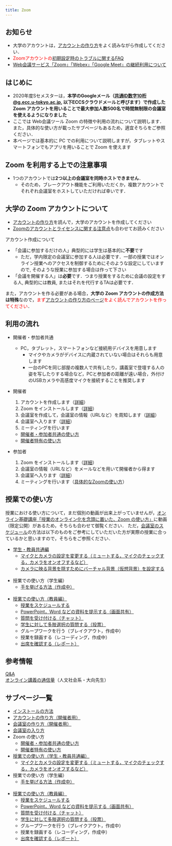 ```yaml
---
title: Zoom
---
```


## お知らせ
* 大学のアカウントは，[アカウントの作り方](create_account)をよく読みながら作成してください．
* <font color="red">Zoomアカウントの<a href="setting_issues">初期設定時のトラブルに関するFAQ</a></font>
* <a href="../notice/webmeetingtools">Web会議サービス「Zoom」「Webex」「Google Meet」の継続利用について</a>

## はじめに

* 2020年度Sセメスターは，**本学のGoogleメール（共通ID数字10桁@g.ecc.u-tokyo.ac.jp, 以下ECCSクラウドメールと呼びます）で作成した Zoom アカウントを用いることで最大参加人数500名で時間無制限の会議室を使えるようになりました**   
* ここでは Web会議ツール Zoom の特徴や利用の流れについて説明します．また，具体的な使い方が載ったサブページもあるため，適宜そちらをご参照ください．  
* 本ページでは基本的に PC での利用について説明しますが，タブレットやスマートフォンでもアプリを用いることで Zoom を使えます  

## Zoom を利用する上での注意事項
* 1つのアカウントでは**2つ以上の会議室を同時ホストできません**．
  * そのため，ブレークアウト機能をご利用いただくか，複数アカウントでそれぞれ会議室をホストしていただければ幸いです．   


## 大学の Zoom アカウントについて

* [アカウントの作り方](create_account)を読んで，大学のアカウントを作成してください
* [Zoomのアカウントとライセンスに関する注意点](zoom_signin)も合わせてお読みください

アカウント作成について
* 「会議に参加するだけの人」典型的には学生は基本的に**不要**です
  * ただ，学内限定の会議室に参加する人は必要です．一部の授業ではオンライン授業へのアクセスを制御するためにそのような設定にしていますので, そのような授業に参加する場合は作って下さい
* 「会議を開催する人」は**必要**です．つまり授業をするために会議の設定をする人, 典型的には教員, またはそれを代行するTAは必要です．

また，アカウントを作る必要がある場合，**大学の Zoom アカウントの作成方法は特殊**なので，<font color="red">まず<a href="create_account" target="">アカウントの作り方のページ</a>をよく読んでアカウントを作ってください</font>．  


## 利用の流れ

* 開催者・参加者共通  
  * PC，タブレット，スマートフォンなど接続用デバイスを用意します
    * マイクやカメラがデバイスに内蔵されていない場合はそれらも用意します
    * 一台のPCを同じ部屋の複数人で共有したり，講義室で登壇する人の姿を写したりする場合など，PCと参加者の距離が遠い場合，外付けのUSBカメラや高感度マイクを接続することを推奨します  
    
    
* 開催者
  1. アカウントを作成します（<a href="create_account" target="">詳細</a>）
  1. Zoom をインストールします（<a href="install" target="">詳細</a>）  
  1. 会議室を作成して，会議室の情報（URLなど）を周知します（<a href="create_room" target="">詳細</a>）
  1. 会議室へ入ります（<a href="join" target="">詳細</a>）
  1. ミーティングを行います
    * <a href="how_to_use" target="">開催者・参加者共通の使い方</a>
	* <a href="how_to_use_host" target="">開催者特有の使い方</a>
  
* 参加者
  1. Zoom をインストールします（<a href="install" target="">詳細</a>）  
  1. 会議室の情報（URLなど）をメールなどを用いて開催者から得ます
  1. 会議室へ入ります（<a href="join" target="">詳細</a>）
  1. ミーティングを行います（<a href="how_to_use" target="">具体的なZoomの使い方</a>）

## 授業での使い方
授業における使い方について，まだ個別の動画が出来上がっていませんが，[オンライン基礎講座「授業のオンライン化を念頭に置いた、Zoom の使い方」](https://utelecon.github.io/events/2020-03-19/)に動画（限定公開）があるため，そちらも合わせて御覧ください． 
ただ，[会議室のスケジュール](how_to_use_in_classroom_faculty_members#schedule)の方法は以下のものをご参考にしていただいた方が実際の授業に合っているかと思いますので，そちらをご参照ください． 

* [学生・教員共通編](how_to_use_in_classroom_common)
  * <a href="how_to_use_in_classroom_common#use_mic_and_camera">マイクとカメラの設定を変更する（ミュートする，マイクのチェックする，カメラをオンオフするなど）</a>
  * [カメラに映る背景を隠すためにバーチャル背景（仮想背景）を設定する](how_to_use_in_classroom_common_virtual_background)  
  <br>
* 授業での使い方（学生編）
  * <a href="">手を挙げる方法（作成中）</a>  
  <br>
* [授業での使い方（教員編）](how_to_use_in_classroom_faculty_members)
  * [授業をスケジュールする](how_to_use_in_classroom_faculty_members#schedule)
  * [PowerPoint，Word などの資料を提示する（画面共有）](how_to_use_in_classroom_faculty_members#sharing_screen_materials)
  * [質問を受け付ける（チャット）](how_to_use_in_classroom_faculty_members#chat)
  * [学生に対して多肢選択の質問する（投票）](how_to_use_in_classroom_faculty_members#poll)
  * グループワークを行う（ブレイクアウト，作成中）
  * 授業を録画する（レコーディング，作成中）
  * [出席を確認する（レポート）](how_to_use_in_classroom_faculty_members#attendance)
  

## 参考情報
[Q&A](qa)  
[オンライン講義の通信量](https://scrapbox.io/utdh/%E3%82%AA%E3%83%B3%E3%83%A9%E3%82%A4%E3%83%B3%E8%AC%9B%E7%BE%A9%E3%81%AE%E9%80%9A%E4%BF%A1%E9%87%8F)（人文社会系・大向先生）

## サブページ一覧
* <a href="install" target="">インストールの方法</a>  
* <a href="create_account" target="">アカウントの作り方（開催者用）</a>  
* <a href="create_room" target="">会議室の作り方（開催者用）</a>  
* <a href="join" target="">会議室の入り方</a>  
* Zoom の使い方
  * <a href="how_to_use" target="">開催者・参加者共通の使い方</a>  
  * <a href="how_to_use_host" target="">開催者特有の使い方</a>  
* [授業での使い方（学生・教員共通編）](how_to_use_in_classroom_common)
  * <a href="how_to_use_in_classroom_common#use_mic_and_camera">マイクとカメラの設定を変更する（ミュートする，マイクのチェックする，カメラをオンオフするなど）</a>
	<br>
* 授業での使い方（学生編）
  * <a href="">手を挙げる方法（作成中）</a>
  <br>
* [授業での使い方（教員編）](how_to_use_in_classroom_faculty_members)
  * [授業をスケジュールする](how_to_use_in_classroom_faculty_members#schedule)
  * [PowerPoint，Word などの資料を提示する（画面共有）](how_to_use_in_classroom_faculty_members#sharing_screen_materials)
  * [質問を受け付ける（チャット）](how_to_use_in_classroom_faculty_members#chat)
  * [学生に対して多肢選択の質問する（投票）](how_to_use_in_classroom_faculty_members#poll)
  * グループワークを行う（ブレイクアウト，作成中）
  * 授業を録画する（レコーディング，作成中）
  * [出席を確認する（レポート）](how_to_use_in_classroom_faculty_members#attendance)